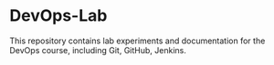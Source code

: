 # DevOps-Lab
This repository contains lab experiments and documentation for the DevOps course, including Git, GitHub, Jenkins.
